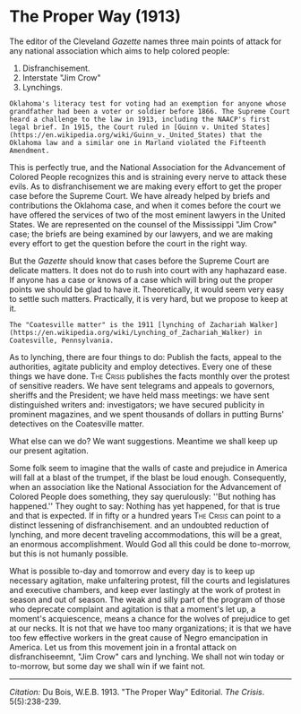 # The Proper Way (1913)

The editor of the Cleveland *Gazette* names three main points of attack for any national association which aims to help colored people:

1. Disfranchisement.
2. Interstate "Jim Crow"
3. Lynchings.


```{margin}
Oklahoma's literacy test for voting had an exemption for anyone whose grandfather had been a voter or soldier before 1866. The Supreme Court heard a challenge to the law in 1913, including the NAACP's first legal brief. In 1915, the Court ruled in [Guinn v. United States](https://en.wikipedia.org/wiki/Guinn_v._United_States) that the Oklahoma law and a similar one in Marland violated the Fifteenth Amendment.
```


This is perfectly true, and the National Association for the Advancement of Colored People recognizes this and is straining every nerve to attack these evils. As to disfranchisement we are making every effort to get the proper case before the Supreme Court. We have already helped by briefs and contributions the Oklahoma case, and when it comes before the court we have offered the services of two of the most eminent lawyers in the United States. We are represented on the counsel of the Mississippi "Jim Crow" case; the briefs are being examined by our lawyers, and we are making every effort to get the question before the court in the right way.

But the *Gazette* should know that cases before the Supreme Court are delicate matters. It does not do to rush into court with any haphazard ease. If anyone has a case or knows of a case which will bring out the proper points we should be glad to have it. Theoretically, it would seem very easy to settle such matters. Practically, it is very hard, but we propose to keep at it.

```{margin}
The "Coatesville matter" is the 1911 [lynching of Zachariah Walker](https://en.wikipedia.org/wiki/Lynching_of_Zachariah_Walker) in Coatesville, Pennsylvania.
```

As to lynching, there are four things to do: Publish the facts, appeal to the authorities, agitate publicity and employ detectives. Every one of these things we have done. <span style="font-variant:small-caps;">The Crisis</span> publishes the facts monthly over the protest of sensitive readers. We have sent telegrams and appeals to governors, sheriffs and the President; we have held mass meetings: we have sent distinguished writers and: investigators; we have secured publicity in prominent magazines, and we spent thousands of dollars in putting Burns' detectives on the Coatesville matter.

What else can we do? We want suggestions. Meantime we shall keep up our present agitation.

Some folk seem to imagine that the walls of caste and prejudice in America will fall at a blast of the trumpet, if the blast be loud enough. Consequently, when an association like the National Association for the Advancement of Colored People does something, they say querulously: ''But nothing has happened.'' They ought to say: Nothing has yet happened, for that is true and that is expected. If in fifty or a hundred years <span style="font-variant:small-caps;">The Crisis</span> can point to a distinct lessening of disfranchisement. and an undoubted reduction of lynching, and more decent traveling accommodations, this will be a great, an enormous accomplishment. Would God all this could be done to-morrow, but this is not humanly possible.

What is possible to-day and tomorrow and every day is to keep up necessary agitation, make unfaltering protest, fill the courts and legislatures and executive chambers, and keep ever lastingly at the work of protest in season and out of season. The weak and silly part of the program of those who deprecate complaint and agitation is that a moment's let up, a moment's acquiescence, means a chance for the wolves of prejudice to get at our necks. It is not that we have too many organizations; it is that we have too few effective workers in the great cause of Negro emancipation in America. Let us from this movement join in a frontal attack on disfranchiseemnt, "Jim Crow" cars and lynching. We shall not win today or to-morrow, but some day we shall win if we faint not.


______________
*Citation:* Du Bois, W.E.B. 1913. "The Proper Way" Editorial. *The Crisis*. 5(5):238-239.
